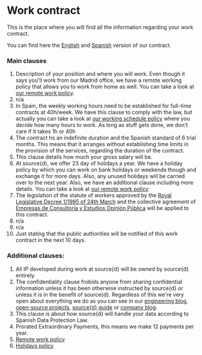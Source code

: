 # Work contract
This is the place where you will find all the information regarding your work contract.<br>

You can find here the [English](https://drive.google.com/file/d/1LMKOmpTeLQZlEEKK7CkiJW8iC7HC-I0O/view?usp=sharing) and [Spanish](https://drive.google.com/file/d/1bDNPwht2GVnz8p3AfRDDp_mOxLFgetXr/view?usp=sharing)  version of our contract.

### Main clauses
1. Description of your position and where you will work. Even though it says you'll work from our Madrid office, we have a remote working policy that allows you to work from home as well. You can take a look at [our remote work policy](flexible_holidays_working_schedule_remote_work.md#working-remotely). 
2. n/a
3. In Spain, the weekly working hours need to be established for full-time contracts at 40h/week. We have this clause to comply with the law, but actually you can take a look at [our working schedule policy](flexible_holidays_working_schedule_remote_work.md#working-schedule) where you decide how many hours to work. As long as stuff gets done, we don't care if it takes 1h or 40h
4. The contract hs an indefinite duration and the Spanish standard of 6 trial months. This means that it arranges without establishing time limits in the provision of the services, regarding the duration of the contract.
5. This clause details how much your gross salary will be.
6. At source{d}, we offer 23 day of holidays a year. We have a holiday policy by which you can work on bank holidays or weekends though and exchange it for more days. Also, any unused holidays will be carried over to the next year. Also, we have an additional clause including more details. You can take a look at [our remote work policy](flexible_holidays_working_schedule_remote_work.md#working-remotely)
7. The legislation of the statute of workers approved by the <a href="https://www.boe.es/buscar/doc.php?id=BOE-A-1995-7730">Royal Legislative Decree 1/1995 of 24th March</a> and the collective agreement of <a href="https://www.boe.es/boe/dias/2009/04/04/pdfs/BOE-A-2009-5688.pdf"><k>Empresas de Consultoría y Estudios Opinión Pública</k></a> will be applied to this contract.
8. n/a
9. n/a
10. Just stating that the public authorities will be notified of this work contract in the next 10 days.


### Additional clauses:
1. All IP developed during work at source{d} will be owned by source{d} entirely.
2. The confidentiality clause frobids anyone from sharing confidential information unless it has been otherwise instructed by source{d} or unless it is in the benefit of source{d}. Regardless of this we're very open about everything we do as you can see in our <a href="https://blog.sourced.tech/">engineering blog</a>, <a href="https://github.com/src-d">open-source projects</a>, <a href="https://github.com/src-d/tutorial">source{d} guide</a> or <a href="https://medium.com/source-d">company blog</a>.
3. This clause is about how source{d} will handle your data according to Spanish Data Protection Law.
4. Prorated Extraordinary Payments, this means we make 12 payments per year. 
5. [Remote work policy](flexible_holidays_working_schedule_remote_work.md)
6. [Holidays policy](flexible_holidays_working_schedule_remote_work.md)
